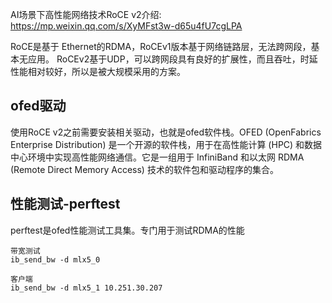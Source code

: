 


AI场景下高性能网络技术RoCE v2介绍: https://mp.weixin.qq.com/s/XyMFst3w-d65u4fU7cgLPA


RoCE是基于 Ethernet的RDMA，RoCEv1版本基于网络链路层，无法跨网段，基本无应用。
RoCEv2基于UDP，可以跨网段具有良好的扩展性，而且吞吐，时延性能相对较好，所以是被大规模采用的方案。



## ofed驱动

使用RoCE v2之前需要安装相关驱动，也就是ofed软件栈。OFED (OpenFabrics Enterprise Distribution) 是一个开源的软件栈，用于在高性能计算 (HPC) 和数据中心环境中实现高性能网络通信。它是一组用于 InfiniBand 和以太网 RDMA (Remote Direct Memory Access) 技术的软件包和驱动程序的集合。



## 性能测试-perftest

perftest是ofed性能测试工具集。专门用于测试RDMA的性能

```
带宽测试
ib_send_bw -d mlx5_0

客户端
ib_send_bw -d mlx5_1 10.251.30.207
```








